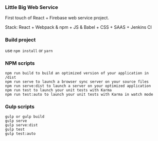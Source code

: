 ### Little Big Web Service 
First touch of React + Firebase web service project.

Stack: React + Webpack & npm + JS & Babel + CSS + SAAS + Jenkins CI

### Build project
use `npm install` or `yarn`

### NPM scripts
```
npm run build to build an optimized version of your application in /dist
npm run serve to launch a browser sync server on your source files
npm run serve:dist to launch a server on your optimized application
npm run test to launch your unit tests with Karma
npm run test:auto to launch your unit tests with Karma in watch mode
```

### Gulp scripts
```
gulp or gulp build
gulp serve
gulp serve:dist
gulp test
gulp test:auto
```